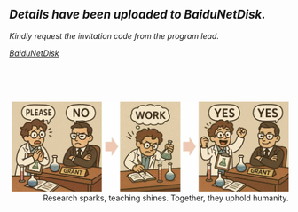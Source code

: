 
## *Details have been uploaded to BaiduNetDisk.*

*Kindly request the invitation code from the program lead.*

[*BaiduNetDisk*](https://pan.baidu.com/s/1SOwlCjexu2C0bcTjeoVQRQ)


<br>
<br>
<br>

<p align="right">
  <img src="/img/get_grant_small.jpg" width="500">
  <br>
  Research sparks, teaching shines.  Together, they uphold humanity.
</p>

<br>
<br>

